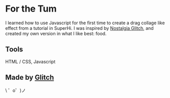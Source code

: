 For the Tum
=================

I learned how to use Javascript for the first time to create a drag collage like effect from a tutorial in SuperHi. I was inspired by [Nostalgia Glitch](http://nostalgiaglitch.superhi.com), and created my own version in what I like best: food.  


Tools
------------
HTML / CSS, Javascript


Made by [Glitch](https://glitch.com/)
-------------------

\ ゜o゜)ノ
